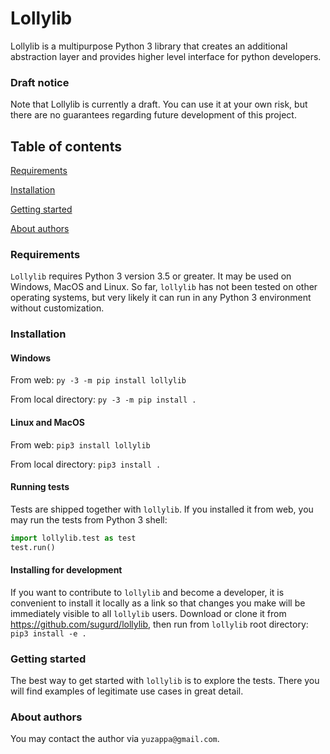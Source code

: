 
Lollylib
========================

Lollylib is a multipurpose Python 3 library that creates an additional abstraction layer and provides higher level interface for python developers.

### Draft notice

Note that Lollylib is currently a draft. You can use it at your own risk, but there are no guarantees regarding future development of this project.

## Table of contents

[Requirements](#requirements)

[Installation](#installation)

[Getting started](#getting-started)

[About authors](#about-authors)

### <a name="requirements"></a> Requirements

`Lollylib` requires Python 3 version 3.5 or greater. 
It may be used on Windows, MacOS and Linux. 
So far, `lollylib` has not been tested on other operating systems, but very likely it can run 
in any Python 3 environment without customization.


### <a name="installation"></a> Installation

#### Windows
From web:
`py -3 -m pip install lollylib`

From local directory:
`py -3 -m pip install . `



#### Linux and MacOS
From web:
`pip3 install lollylib`

From local directory:
`pip3 install . `


#### Running tests
Tests are shipped together with `lollylib`.
If you installed it from web, you may run the tests from Python 3 shell:
```python
import lollylib.test as test 
test.run()
```

#### Installing for development
If you want to contribute to `lollylib` and become a developer, it is convenient to install it locally as a link
so that changes you make will be immediately visible to all `lollylib` users. Download or clone it
from https://github.com/sugurd/lollylib, then run from `lollylib` root directory: `pip3 install -e . `

### <a name="getting-started"></a> Getting started

The best way to get started with `lollylib` is to explore the tests. There you will find examples of 
legitimate use cases in great detail.

### <a name="about-authors"></a> About authors

You may contact the author via `yuzappa@gmail.com`.